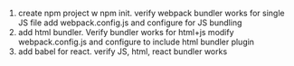 1) create npm project w npm init. 
verify webpack bundler works for single JS file
add webpack.config.js and configure for JS bundling
2) add html bundler. Verify bundler works for html+js
modify webpack.config.js and configure to include html bundler plugin
3) add babel for react. verify JS, html, react bundler works




